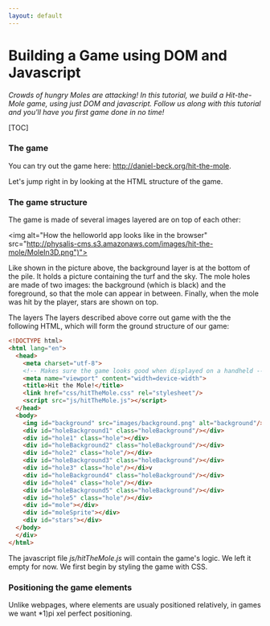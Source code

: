 ```yaml
---
layout: default
---
```

<h1>Building a Game using DOM and Javascript</h1>

_Crowds of hungry Moles are attacking! In this tutorial, we build a Hit-the-Mole game, using just DOM
and javascript. Follow us along with this tutorial and you'll have you first game done in no time!_

[TOC]

<h3>The game</h3>
You can try out the game here: <a href="Link to Amazon s3">http://daniel-beck.org/hit-the-mole</a>.

Let's jump right in by looking at the HTML structure of the game.

<h3>The game structure</h3>
The game is made of several images layered are on top of each other:

 <img alt="How the helloworld app looks like in the browser" src="http://physalis-cms.s3.amazonaws.com/images/hit-the-mole/MoleIn3D.png")">

Like shown in the picture above, the background layer is at the bottom of the pile. It holds a picture containing the turf and the sky. The mole holes are made of two images: the background (which is black) and the foreground, so that the mole can appear in between. Finally, when the mole was hit by the player, stars are shown on top.

The layers 
The layers described above corre out game with the  the following HTML, which will form the ground structure of our game: 

```html
<!DOCTYPE html>
<html lang="en">
  <head>
    <meta charset="utf-8">
    <!-- Makes sure the game looks good when displayed on a handheld -->
    <meta name="viewport" content="width=device-width">
    <title>Hit the Mole!</title>
    <link href="css/hitTheMole.css" rel="stylesheet"/>
    <script src="js/hitTheMole.js"></script>
  </head>
  <body>
    <img id="background" src="images/background.png" alt="background"/>
    <div id="holeBackground1" class="holeBackground"/></div>
    <div id="hole1" class="hole"></div>
    <div id="holeBackground2" class="holeBackground"/></div>
    <div id="hole2" class="hole"/></div>
    <div id="holeBackground3" class="holeBackground"/></div>
    <div id="hole3" class="hole"/></di>v
    <div id="holeBackground4" class="holeBackground"/></div>
    <div id="hole4" class="hole"/></div>
    <div id="holeBackground5" class="holeBackground"/></div>
    <div id="hole5" class="hole"/></div>
    <div id="mole"></div>
    <div id="moleSprite"></div>
    <div id="stars"></div>
  </body>
  </div>
</html>
```

The javascript file _js/hitTheMole.js_ will contain the game's logic. We left it empty for now. 
We first begin by styling the game with CSS.

<h3>Positioning the game elements</h3>
Unlike webpages, where elements are usualy positioned relatively, in games we want 
*1)pi xel perfect positioning. 
